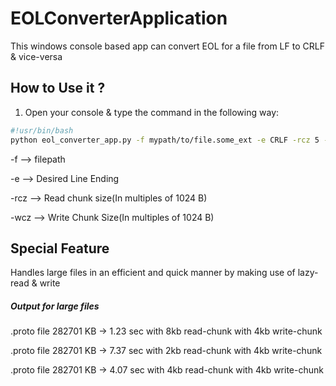 # EOLConverterApplication
This windows console based app can convert EOL for a file from LF to CRLF &amp; vice-versa

## How to Use it ?
1) Open your console & type the command in the following way:
```bash
#!usr/bin/bash
python eol_converter_app.py -f mypath/to/file.some_ext -e CRLF -rcz 5 -wcz 6
```
-f --> filepath

-e --> Desired Line Ending

-rcz --> Read chunk size(In multiples of 1024 B)

-wcz --> Write Chunk Size(In multiples of 1024 B)

## Special Feature
Handles large files in an efficient and quick manner by making use of lazy-read & write

##### Output for large files

.proto file 282701 KB -> 1.23 sec with 8kb read-chunk with 4kb write-chunk

.proto file 282701 KB -> 7.37 sec with 2kb read-chunk with 4kb write-chunk

.proto file 282701 KB -> 4.07 sec with 4kb read-chunk with 4kb write-chunk
